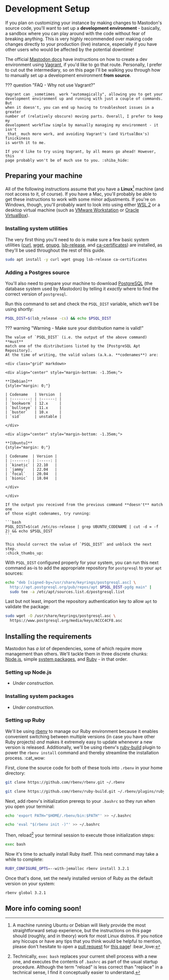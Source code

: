 # Development Setup

If you plan on customizing your instance by making changes to Mastodon's source
code, you'll want to set up a **development environment** - basically, a sandbox
where you can play around with the code without fear of breaking anything. This
is very highly recommended over making code changes directly to your production
(live) instance, especially if you have other users who would be affected by the
potential downtime!

The official [Mastodon docs] have instructions on how to create a dev
environment using [Vagrant], if you'd like to go that route. Personally, I
prefer to cut out the intermediary, so on this page I'll be walking you through
how to manually set up a development environment **from source**.

??? question "FAQ - Why not use Vagrant?"

    Vagrant can _sometimes_ work "automagically", allowing you to get your
    development environment up and running with just a couple of commands. But
    when it doesn't, you can end up having to troubleshoot issues in a greater
    number of (relatively obscure) moving parts. Overall, I prefer to keep my
    development workflow simple by manually managing my environment - it isn't
    _that_ much more work, and avoiding Vagrant's (and VirtualBox's) finickiness
    is worth it to me.

    If you'd like to try using Vagrant, by all means go ahead! However, this
    page probably won't be of much use to you. :shiba_hide:

[mastodon docs]: https://docs.joinmastodon.org/dev/setup
[vagrant]: https://vagrantup.com

## Preparing your machine

All of the following instructions assume that you have a **Linux**[^1] machine
(and root access to it, of course). If you have a Mac, you'll probably be able
to get these instructions to work with some minor adjustments. If you're on
Windows, though, you'll probably want to look into using either [WSL 2] or a
desktop virtual machine (such as [VMware Workstation] or [Oracle VirtualBox]).

[^1]:
    A machine running Ubuntu or Debian will likely provide the most
    straightforward setup experience, but the instructions on this page should
    (roughly, and in theory) work for most Linux distros. If you notice any
    hiccups or have any tips that you think would be helpful to mention, please
    don't hesitate to open a [pull request] for [this page]! :bear_love:

[wsl 2]: https://learn.microsoft.com/en-us/windows/wsl/install
[vmware workstation]: https://www.vmware.com/products/workstation-player.html
[oracle virtualbox]: https://www.virtualbox.org
[pull request]:
  https://github.com/CutieCity/.github/blob/main/.github/contributing.md
[this page]:
  https://github.com/CutieCity/guide/blob/main/docs/self-hosting/development-setup.md

### Installing system utilities

The very first thing you'll need to do is make sure a few basic system utilities
([curl], [wget], [gnupg], [lsb-release], and [ca-certificates]) are installed,
as they'll be used throughout the rest of this guide.

```bash
sudo apt install -y curl wget gnupg lsb-release ca-certificates
```

[curl]: https://packages.debian.org/stable/curl
[wget]: https://packages.debian.org/stable/wget
[gnupg]: https://packages.debian.org/stable/gnupg
[lsb-release]: https://packages.debian.org/stable/lsb-release
[ca-certificates]: https://packages.debian.org/stable/ca-certificates

### Adding a Postgres source

You'll also need to prepare your machine to download [PostgreSQL] (the database
system used by Mastodon) by telling it _exactly_ where to find the correct
version of `postgresql`.

Run this command to set and check the `PSQL_DIST` variable, which we'll be using
shortly:

```bash
PSQL_DIST=$(lsb_release -cs) && echo $PSQL_DIST
```

??? warning "Warning - Make sure your distribution name is valid!"

    The value of `PSQL_DIST` (i.e. the output of the above command) **must**
    match one of the distributions listed by the [PostgreSQL Apt Repository].
    At the time of writing, the valid values (a.k.a. **codenames**) are:

    <div class="grid" markdown>

    <div align="center" style="margin-bottom: -1.35em;">

    **[Debian]**
    {style="margin: 0;"}

    | Codename   | Version  |
    | :--------: | :------: |
    | `bookworm` | 12.x     |
    | `bullseye` | 11.x     |
    | `buster`   | 10.x     |
    | `sid`      | unstable |

    </div>

    <div align="center" style="margin-bottom: -1.35em;">

    **[Ubuntu]**
    {style="margin: 0;"}

    | Codename  | Version |
    | :-------: | :-----: |
    | `kinetic` | 22.10   |
    | `jammy`   | 22.04   |
    | `focal`   | 20.04   |
    | `bionic`  | 18.04   |

    </div>

    </div>

    If the output you received from the previous command **doesn't** match one
    of those eight codenames, try running:

    ```bash
    PSQL_DIST=$(cat /etc/os-release | grep UBUNTU_CODENAME | cut -d = -f 2) && echo $PSQL_DIST
    ```

    This should correct the value of `PSQL_DIST` and unblock the next step.
    :chick_thumbs_up:

With `PSQL_DIST` configured properly for your system, you can run this next
command as-is to add the appropriate repository for `postgresql` to your `apt`
sources:

```bash
echo "deb [signed-by=/usr/share/keyrings/postgresql.asc] \
  http://apt.postgresql.org/pub/repos/apt $PSQL_DIST-pgdg main" |
  sudo tee -a /etc/apt/sources.list.d/postgresql.list
```

Last but not least, import the repository authentication key to allow `apt` to
validate the package:

```bash
sudo wget -O /usr/share/keyrings/postgresql.asc \
  https://www.postgresql.org/media/keys/ACCC4CF8.asc
```

[postgresql]: https://www.postgresql.org
[postgresql apt repository]: https://apt.postgresql.org/pub/repos/apt/dists/
[debian]: https://www.postgresql.org/download/linux/debian
[ubuntu]: https://www.postgresql.org/download/linux/ubuntu

## Installing the requirements

Mastodon has _a lot_ of dependencies, some of which require more management than
others. We'll tackle them in three discrete chunks: [Node.js][a], simple [system
packages][b], and [Ruby][c] - in that order.

[a]: #setting-up-nodejs
[b]: #installing-system-packages
[c]: #setting-up-ruby

### Setting up Node.js

- _Under construction._

### Installing system packages

- _Under construction._

### Setting up Ruby

We'll be using [rbenv] to manage our Ruby environment because it enables
convenient switching between multiple versions (in case you have other Ruby
projects) _and_ makes it extremely easy to update whenever a new version is
released. Additionally, we'll be using rbenv's [ruby-build] plugin to power the
`rbenv install` command and thereby streamline the installation process.
:cat_wow:

[rbenv]: https://github.com/rbenv/rbenv
[ruby-build]: https://github.com/rbenv/ruby-build

First, clone the source code for both of these tools into `.rbenv` in your home
directory:

```bash
git clone https://github.com/rbenv/rbenv.git ~/.rbenv
```

```bash
git clone https://github.com/rbenv/ruby-build.git ~/.rbenv/plugins/ruby-build
```

Next, add rbenv's initialization prereqs to your `.bashrc` so they run when you
open your terminal:

```bash
echo 'export PATH="$HOME/.rbenv/bin:$PATH"' >> ~/.bashrc
```

```bash
echo 'eval "$(rbenv init -)"' >> ~/.bashrc
```

Then, reload[^2] your terminal session to execute those initialization steps:

```bash
exec bash
```

Now it's time to actually install Ruby itself. This next command may take a
while to complete:

```bash
RUBY_CONFIGURE_OPTS=--with-jemalloc rbenv install 3.2.1
```

Once that's done, set the newly installed version of Ruby as the default version
on your system:

```bash
rbenv global 3.2.1
```

[^2]:
    Technically, `exec bash` replaces your current shell process with a new one,
    and executes the contents of `.bashrc` as part of the usual startup
    procedure. Although the term "reload" is less correct than "replace" in a
    technical sense, I find it conceptually easier to understand.

## More info coming soon!
